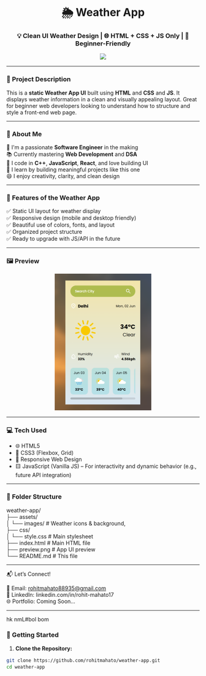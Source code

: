 <!-- 👋 Welcome Header -->
<h1 align="center">🌦️ Weather App </h1>
<h3 align="center">💡 Clean UI Weather Design | 🌐 HTML + CSS + JS Only | 🚀 Beginner-Friendly</h3>

<p align="center">
  <img src="https://readme-typing-svg.herokuapp.com?font=Fira+Code&size=22&pause=1000&color=00FFFF&center=true&vCenter=true&width=440&lines=Weather+UI+App+using+HTML+%26+CSS;Responsive+Design+Only;Beginner-Friendly+Project;Built+with+💖+by+Rohit+Mahato" />
</p>

---

### 📌 Project Description

This is a **static Weather App UI** built using **HTML** and **CSS** and **JS**. It displays weather information in a clean and visually appealing layout. Great for beginner web developers looking to understand how to structure and style a front-end web page.

---

### 🧠 About Me

🎯 I'm a passionate **Software Engineer** in the making  
📚 Currently mastering **Web Development** and **DSA**  
💬 I code in **C++**, **JavaScript**, **React**, and love building UI  
🚀 I learn by building meaningful projects like this one  
😄 I enjoy creativity, clarity, and clean design  

---

### 🌟 Features of the Weather App

✅ Static UI layout for weather display  
✅ Responsive design (mobile and desktop friendly)  
✅ Beautiful use of colors, fonts, and layout  
✅ Organized project structure  
✅ Ready to upgrade with JS/API in the future  

---

### 🖼️ Preview

<p align="center">
  <img src="preview.png" alt="Weather App UI Preview" width="50%">
</p>

---

### 💻 Tech Used

- 🌐 HTML5  
- 🎨 CSS3 (Flexbox, Grid)  
- 📱 Responsive Web Design
- 🟨 JavaScript (Vanilla JS) – For interactivity and dynamic behavior (e.g., future API integration)

---

### 📁 Folder Structure

weather-app/<br>
├── assets/<br>
│ └── images/ # Weather icons & background,<br>
├── css/<br>
│ └── style.css # Main stylesheet<br>
├── index.html # Main HTML file<br>
├── preview.png # App UI preview<br>
└── README.md # This file<br>

---

📬 Let’s Connect!<br>

📧 Email: rohitmahato88935@gmail.com<br>
🔗 LinkedIn: linkedin.com/in/rohit-mahato17<br>
🌐 Portfolio: Coming Soon...<br>

---
hk nmL#bol bom
### 🚀 Getting Started

1. **Clone the Repository:**
```bash
git clone https://github.com/rohitmahato/weather-app.git
cd weather-app
